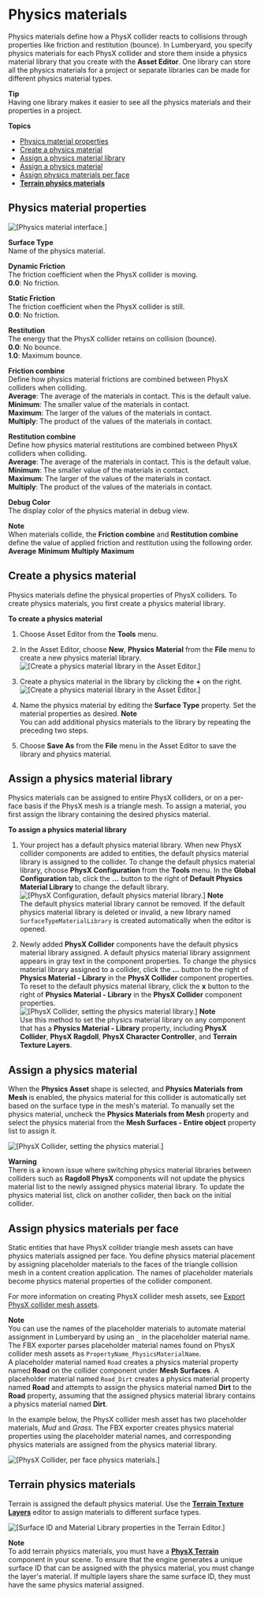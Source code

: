 # Physics materials<a name="physx-materials"></a>

Physics materials define how a PhysX collider reacts to collisions through properties like friction and restitution \(bounce\)\. In Lumberyard, you specify physics materials for each PhysX collider and store them inside a physics material library that you create with the **Asset Editor**\. One library can store all the physics materials for a project or separate libraries can be made for different physics material types\. 

**Tip**  
Having one library makes it easier to see all the physics materials and their properties in a project\. 

**Topics**
+ [Physics material properties](#physics-material-properties)
+ [Create a physics material](#create-a-physics-material)
+ [Assign a physics material library](#assign-a-physics-material-library)
+ [Assign a physics material](#Assign-a-physics-material-collider)
+ [Assign physics materials per face](#assign-physics-materials-per-face)
+ [**Terrain physics materials**](#terrain-physics-materials)

## Physics material properties<a name="physics-material-properties"></a>

![\[Physics material interface.\]](http://docs.aws.amazon.com/lumberyard/latest/userguide/images/physx/ui-physx-material-A-1.24.png)

****Surface Type****  
Name of the physics material\. 

****Dynamic Friction****  
The friction coefficient when the PhysX collider is moving\.   
**0\.0**: No friction\. 

****Static Friction****  
The friction coefficient when the PhysX collider is still\.   
**0\.0**: No friction\. 

****Restitution****  
The energy that the PhysX collider retains on collision \(bounce\)\.   
**0\.0**: No bounce\.   
**1\.0**: Maximum bounce\. 

****Friction combine****  
Define how physics material frictions are combined between PhysX colliders when colliding\.   
**Average**: The average of the materials in contact\. This is the default value\.   
**Minimum**: The smaller value of the materials in contact\.   
**Maximum**: The larger of the values of the materials in contact\.   
**Multiply**: The product of the values of the materials in contact\. 

****Restitution combine****  
Define how physics material restitutions are combined between PhysX colliders when colliding\.   
**Average**: The average of the materials in contact\. This is the default value\.   
**Minimum**: The smaller value of the materials in contact\.   
**Maximum**: The larger of the values of the materials in contact\.   
**Multiply**: The product of the values of the materials in contact\. 

****Debug Color****  
The display color of the physics material in debug view\. 

**Note**  
When materials collide, the **Friction combine** and **Restitution combine** define the value of applied friction and restitution using the following order\.   
**Average**
**Minimum**
**Multiply**
**Maximum**

## Create a physics material<a name="create-a-physics-material"></a>

Physics materials define the physical properties of PhysX colliders\. To create physics materials, you first create a physics material library\. 

**To create a physics material**

1. Choose Asset Editor from the **Tools** menu\. 

1. In the Asset Editor, choose **New**, **Physics Material** from the **File** menu to create a new physics material library\.   
![\[Create a physics material library in the Asset Editor.\]](http://docs.aws.amazon.com/lumberyard/latest/userguide/images/physx/ui-physx-material-B-1.24.png)

1. Create a physics material in the library by clicking the **\+** on the right\.   
![\[Create a physics material library in the Asset Editor.\]](http://docs.aws.amazon.com/lumberyard/latest/userguide/images/physx/ui-physx-material-C-1.24.png)

1. Name the physics material by editing the **Surface Type** property\. Set the material properties as desired\. 
**Note**  
You can add additional physics materials to the library by repeating the preceding two steps\. 

1. Choose **Save As** from the **File** menu in the Asset Editor to save the library and physics material\. 

## Assign a physics material library<a name="assign-a-physics-material-library"></a>

Physics materials can be assigned to entire PhysX colliders, or on a per\-face basis if the PhysX mesh is a triangle mesh\. To assign a material, you first assign the library containing the desired physics material\. 

**To assign a physics material library**

1. Your project has a default physics material library\. When new PhysX collider components are added to entities, the default physics material library is assigned to the collider\. To change the default physics material library, choose **PhysX Configuration** from the **Tools** menu\. In the **Global Configuration** tab, click the **\.\.\.** button to the right of **Default Physics Material Library** to change the default library\.   
![\[PhysX Configuration, default physics material library.\]](http://docs.aws.amazon.com/lumberyard/latest/userguide/images/physx/ui-physx-material-D-1.24.png)
**Note**  
The default physics material library cannot be removed\. If the default physics material library is deleted or invalid, a new library named `SurfaceTypeMaterialLibrary` is created automatically when the editor is opened\. 

1. Newly added **PhysX Collider** components have the default physics material library assigned\. A default physics material library assignment appears in gray text in the component properties\. To change the physics material library assigned to a collider, click the **\.\.\.** button to the right of **Physics Material \- Library** in the **PhysX Collider** component properties\. To reset to the default physics material library, click the **x** button to the right of **Physics Material \- Library** in the **PhysX Collider** component properties\.   
![\[PhysX Collider, setting the physics material library.\]](http://docs.aws.amazon.com/lumberyard/latest/userguide/images/physx/ui-physx-material-E-1.24.png)
**Note**  
Use this method to set the physics material library on any component that has a **Physics Material \- Library** property, including **PhysX Collider**, **PhysX Ragdoll**, **PhysX Character Controller**, and **Terrain Texture Layers**\. 

## Assign a physics material<a name="Assign-a-physics-material-collider"></a>

When the **Physics Asset** shape is selected, and **Physics Materials from Mesh** is enabled, the physics material for this collider is automatically set based on the surface type in the mesh's material\. To manually set the physics material, uncheck the **Physics Materials from Mesh** property and select the physics material from the **Mesh Surfaces \- Entire object** property list to assign it\. 

![\[PhysX Collider, setting the physics material.\]](http://docs.aws.amazon.com/lumberyard/latest/userguide/images/physx/ui-physx-material-F-1.24.png)

**Warning**  
There is a known issue where switching physics material libraries between colliders such as **Ragdoll PhysX** components will not update the physics material list to the newly assigned physics material library\. To update the physics material list, click on another collider, then back on the initial collider\. 

## Assign physics materials per face<a name="assign-physics-materials-per-face"></a>

Static entities that have PhysX collider triangle mesh assets can have physics materials assigned per face\. You define physics material placement by assigning placeholder materials to the faces of the triangle collision mesh in a content creation application\. The names of placeholder materials become physics material properties of the collider component\. 

For more information on creating PhysX collider mesh assets, see [Export PhysX collider mesh assets](physx-export-physx-mesh-asset.md)\.

**Note**  
You can use the names of the placeholder materials to automate material assignment in Lumberyard by using an `_` in the placeholder material name\. The FBX exporter parses placeholder material names found on PhysX collider mesh assets as `PropertyName_PhysicsMaterialName`\.   
A placeholder material named `Road` creates a physics material property named **Road** on the collider component under **Mesh Surfaces**\. 
A placeholder material named `Road_Dirt` creates a physics material property named **Road** and attempts to assign the physics material named **Dirt** to the **Road** property, assuming that the assigned physics material library contains a physics material named **Dirt**\. 

In the example below, the PhysX collider mesh asset has two placeholder materials, *Mud* and *Grass*\. The FBX exporter creates physics material properties using the placeholder material names, and corresponding physics materials are assigned from the physics material library\. 

![\[PhysX Collider, per face physics materials.\]](http://docs.aws.amazon.com/lumberyard/latest/userguide/images/physx/ui-physx-material-G-1.24.png)

## **Terrain physics materials**<a name="terrain-physics-materials"></a>

Terrain is assigned the default physics material\. Use the **[Terrain Texture Layers](terrain-texture-layers-intro.md)** editor to assign materials to different surface types\. 

![\[Surface ID and Material Library properties in the Terrain Editor.\]](http://docs.aws.amazon.com/lumberyard/latest/userguide/images/physx/ui-physx-material-H-1.24.png)

**Note**  
To add terrain physics materials, you must have a **[PhysX Terrain](component-physx-terrain.md)** component in your scene\.
To ensure that the engine generates a unique surface ID that can be assigned with the physics material, you must change the layer's material\. If multiple layers share the same surface ID, they must have the same physics material assigned\.